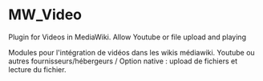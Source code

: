 # MW_Video
Plugin for Videos in MediaWiki. Allow Youtube or file upload and playing

Modules pour l'intégration de vidéos dans les wikis médiawiki.  Youtube ou autres fournisseurs/hébergeurs / Option native : upload de fichiers et lecture du fichier.
